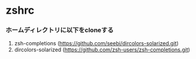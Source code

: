 zshrc
=====
### ホームディレクトリに以下をcloneする
1. zsh-completions
   (https://github.com/seebi/dircolors-solarized.git)
2. dircolors-solarized
   (https://github.com/zsh-users/zsh-completions.git)
